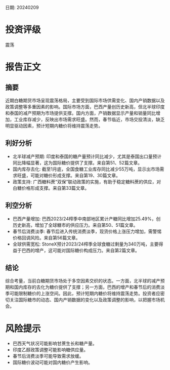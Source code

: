 
日期: 20240209

# 投资评级

震荡

# 报告正文

## 摘要

近期白糖期货市场呈现震荡格局，主要受到国际市场供需变化、国内产销数据以及政策调整等多重因素的影响。国际市场方面，巴西产量创历史新高，但北半球印度和泰国的减产预期为市场提供支撑。国内方面，产销数据显示产量和销量同比增加，工业库存减少，反映出市场需求旺盛。然而，春节临近，市场交投清淡，缺乏明显驱动因素，预计短期内糖价将维持震荡走势。

## 利好分析

* 北半球减产预期: 印度和泰国的糖产量预计同比减少，尤其是泰国出口量预计同比降幅显著，这为国际糖价提供了支撑。来自第51、52篇文章。
* 国内库存去化: 截至1月底，全国食糖工业库存同比减少55万吨，显示出市场需求旺盛，可能对糖价形成支撑。来自第19、30篇文章。
* 政策支持: 广西糖料蔗“双保”联动政策的实施，有助于稳定糖料蔗的供应，对白糖价格形成支撑。来自第33篇文章。

## 利空分析

* 巴西产量增加: 巴西2023/24榨季中南部地区累计产糖同比增加25.49%，创历史新高，增加了全球糖市的供应压力。来自第50、51篇文章。
* 春节后消费淡季: 春节后进入传统消费淡季，现货价格上涨压力增加，需警惕价格回调风险。来自第56篇文章。
* 全球供需宽松: StoneX预计2023/24榨季全球食糖过剩量为340万吨，主要得益于巴西的增产，这可能对国际糖价构成压力。来自第2篇文章。

## 结论

综合考量，当前白糖期货市场处于多空因素交织的状态。一方面，北半球的减产预期和国内库存的去化为糖价提供了支撑；另一方面，巴西的增产和春节后的消费淡季可能限制糖价的上涨空间。因此，预计短期内糖价将维持震荡走势。投资者应密切关注国际糖市的动态、国内产销数据的变化以及政策调整的影响，以把握市场机会。

# 风险提示

* 巴西天气状况可能影响甘蔗生长和糖产量。
* 印度乙醇政策调整可能影响糖供应量。
* 春节后消费淡季可能导致需求放缓。
* 国际糖价波动可能对国内糖价产生影响。
